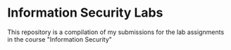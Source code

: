 # Information Security Labs
This repository is a compilation of my submissions for the lab assignments in the course "Information Security"
